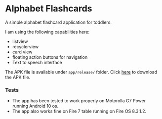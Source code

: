 # Alphabet Flashcards
A simple alphabet flashcard application for toddlers.

I am using the following capabilities here:
- listview
- recyclerview
- card view
- floating action buttons for navigation
- Text to speech interface

The APK file is available under `app/release/` folder. Click [here](app/release/app-release.apk) to download the APK file.

### Tests 
- The app has been tested to work properly on Motorolla G7 Power running Android 10 os.
- The app also works fine on Fire 7 table running on Fire OS 8.3.1.2.